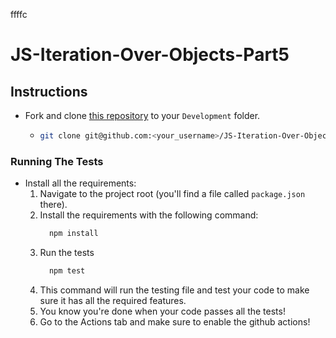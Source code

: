 ffffc

# JS-Iteration-Over-Objects-Part5

## Instructions

- Fork and clone [this repository](https://github.com/JoinCODED/JS-Iteration-Over-Objects-Part5) to your `Development` folder.
  - ```bash
    git clone git@github.com:<your_username>/JS-Iteration-Over-Objects-Part5.git
    ```

### Running The Tests

- Install all the requirements:
  1.  Navigate to the project root (you'll find a file called `package.json` there).
  2.  Install the requirements with the following command:
      ```bash
        npm install
      ```
  3.  Run the tests
      ```bash
        npm test
      ```
  4.  This command will run the testing file and test your code to make sure it has all the required features.
  5.  You know you're done when your code passes all the tests!
  6.  Go to the Actions tab and make sure to enable the github actions!
